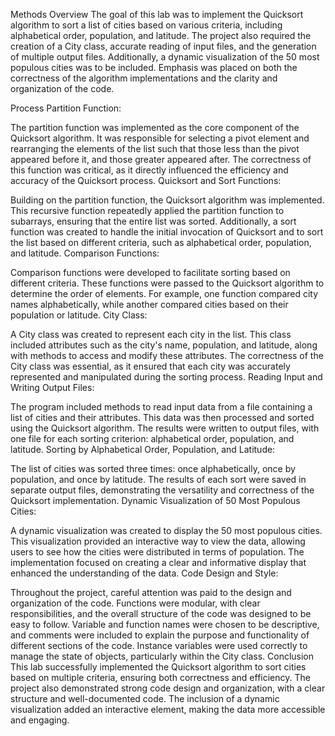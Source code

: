 Methods
Overview
The goal of this lab was to implement the Quicksort algorithm to sort a list of cities based on various criteria, including alphabetical order, population, and latitude. The project also required the creation of a City class, accurate reading of input files, and the generation of multiple output files. Additionally, a dynamic visualization of the 50 most populous cities was to be included. Emphasis was placed on both the correctness of the algorithm implementations and the clarity and organization of the code.

Process
Partition Function:

The partition function was implemented as the core component of the Quicksort algorithm. It was responsible for selecting a pivot element and rearranging the elements of the list such that those less than the pivot appeared before it, and those greater appeared after. The correctness of this function was critical, as it directly influenced the efficiency and accuracy of the Quicksort process.
Quicksort and Sort Functions:

Building on the partition function, the Quicksort algorithm was implemented. This recursive function repeatedly applied the partition function to subarrays, ensuring that the entire list was sorted. Additionally, a sort function was created to handle the initial invocation of Quicksort and to sort the list based on different criteria, such as alphabetical order, population, and latitude.
Comparison Functions:

Comparison functions were developed to facilitate sorting based on different criteria. These functions were passed to the Quicksort algorithm to determine the order of elements. For example, one function compared city names alphabetically, while another compared cities based on their population or latitude.
City Class:

A City class was created to represent each city in the list. This class included attributes such as the city's name, population, and latitude, along with methods to access and modify these attributes. The correctness of the City class was essential, as it ensured that each city was accurately represented and manipulated during the sorting process.
Reading Input and Writing Output Files:

The program included methods to read input data from a file containing a list of cities and their attributes. This data was then processed and sorted using the Quicksort algorithm. The results were written to output files, with one file for each sorting criterion: alphabetical order, population, and latitude.
Sorting by Alphabetical Order, Population, and Latitude:

The list of cities was sorted three times: once alphabetically, once by population, and once by latitude. The results of each sort were saved in separate output files, demonstrating the versatility and correctness of the Quicksort implementation.
Dynamic Visualization of 50 Most Populous Cities:

A dynamic visualization was created to display the 50 most populous cities. This visualization provided an interactive way to view the data, allowing users to see how the cities were distributed in terms of population. The implementation focused on creating a clear and informative display that enhanced the understanding of the data.
Code Design and Style:

Throughout the project, careful attention was paid to the design and organization of the code. Functions were modular, with clear responsibilities, and the overall structure of the code was designed to be easy to follow. Variable and function names were chosen to be descriptive, and comments were included to explain the purpose and functionality of different sections of the code. Instance variables were used correctly to manage the state of objects, particularly within the City class.
Conclusion
This lab successfully implemented the Quicksort algorithm to sort cities based on multiple criteria, ensuring both correctness and efficiency. The project also demonstrated strong code design and organization, with a clear structure and well-documented code. The inclusion of a dynamic visualization added an interactive element, making the data more accessible and engaging.

